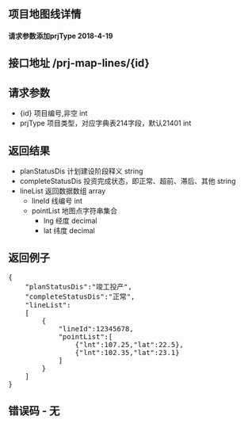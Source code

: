 ## 项目地图线详情
#### 请求参数添加prjType 2018-4-19

## 接口地址 /prj-map-lines/{id}

## 请求参数
* {id} 项目编号,非空 int
* prjType 项目类型，对应字典表214字段，默认21401 int

## 返回结果
* planStatusDis 计划建设阶段释义 string
* completeStatusDis 投资完成状态，即正常、超前、滞后、其他 string
* lineList 返回数据数组 array
    *  lineId 线编号 int
    *  pointList 地图点字符串集合
        *  lng 经度 decimal
        *  lat 纬度 decimal


## 返回例子
<pre>
{
	"planStatusDis":"竣工投产",
	"completeStatusDis":"正常",
	"lineList":
	[
		{
			"lineId":12345678,
			"pointList":[
				{"lnt":107.25,"lat":22.5},
				{"lnt":102.35,"lat":23.1}
			]
		}
	]
}
</pre>

## 错误码 - 无
